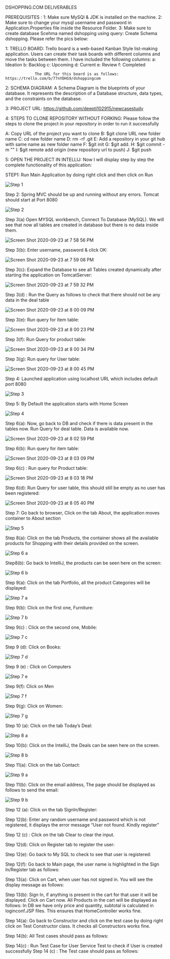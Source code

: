 







DSHOPPING.COM DELIVERABLES

PREREQUISITES :        1: Make sure MySQl & JDK is installed on the machine.
                       2: Make sure to change your mysql username and password in Application.Properties file inside the Resource Folder.
		       3: Make sure to create database Scehma named dshopping using query: Create Schema dshopping. Please refer the pics below:
		       
		     	 


1: TRELLO BOARD: Trello board is a web-based Kanban Style list-making application. 
                 Users can create their task boards with different columns and move the tasks between them.
                 I have included the following columns:
                 a: Ideation
                 b: Backlog
                 c: Upcoming
                 d: Current
                 e: Review
                 f: Completed

                 The URL for this board is as follows: https://trello.com/b/77nYDHS9/dshoppingcom


2: SCHEMA DIAGRAM: A Schema Diagram is the blueprints of your database. It represents the description of a Database structure, data types, and the constraints on the database.
                            

 


3: PROJECT URL:  https://github.com/deepti102915/newcasestudy

4: STEPS TO CLONE REPOSITORY WITHOUT FORKING:  Please follow the steps to clone the project in your repository in order to run it successfully

A: Copy URL of the project you want to clone
B: $git clone URL new folder name
C: cd new folder name
D: rm -rf .git
E: Add a repository in your git hub with same name as new folder name
F: $git init
G: $git add.
H: $git commit -m ""
I: $git  remote add origin (new repository url to push)
J: $git push

5: OPEN THE PROJECT IN INTELLIJ: Now I will display step by step the complete functionality of this application:
 
STEP1: Run Main Application by doing right click and then click on Run

![Step 1](https://user-images.githubusercontent.com/64552538/94212851-48a33000-fea3-11ea-9f8e-20ca95810960.png)


Step 2: Spring MVC should be up and running without any errors. Tomcat should start at Port 8080


   ![Step 2](https://user-images.githubusercontent.com/64552538/94212692-db8f9a80-fea2-11ea-886c-1625adc36ce0.png)

 
Step 3(a) Open MYSQL workbench, Connect To Database (MySQL). We will see that now all tables are created in database but there is no data inside them.

![Screen Shot 2020-09-23 at 7 58 56 PM](https://user-images.githubusercontent.com/64552538/94214957-13014580-fea9-11ea-8551-c4be2a78e647.png)

 
Step 3(b): Enter username, password & click OK:

![Screen Shot 2020-09-23 at 7 59 08 PM](https://user-images.githubusercontent.com/64552538/94215035-4cd24c00-fea9-11ea-8dd2-30b9a76552ac.png)

 
Step 3(c): Expand the Database to see all Tables created dynamically after starting the application on TomcatServer:

![Screen Shot 2020-09-23 at 7 59 32 PM](https://user-images.githubusercontent.com/64552538/94215224-eb5ead00-fea9-11ea-8882-68ef1c286075.png)


 
Step 3(d) : Run the Query as follows to check that there should not be any data in the deal table

![Screen Shot 2020-09-23 at 8 00 09 PM](https://user-images.githubusercontent.com/64552538/94215276-1d700f00-feaa-11ea-98db-c6ce372ff050.png)

 
Step 3(e): Run query for Item table: 

![Screen Shot 2020-09-23 at 8 00 23 PM](https://user-images.githubusercontent.com/64552538/94215319-4395af00-feaa-11ea-95e9-567896f6c6d6.png)

 
Step 3(f): Run Query for product table:

![Screen Shot 2020-09-23 at 8 00 34 PM](https://user-images.githubusercontent.com/64552538/94215356-67f18b80-feaa-11ea-978c-019e795b5aaf.png)


 
Step 3(g): Run query for User table:

![Screen Shot 2020-09-23 at 8 00 45 PM](https://user-images.githubusercontent.com/64552538/94215410-8d7e9500-feaa-11ea-8997-f0b09f1c81a3.png)

 


Step 4: Launched application using localhost URL which includes default port 8080

![Step 3](https://user-images.githubusercontent.com/64552538/94215510-d59db780-feaa-11ea-8d53-ca85c04cdd46.png)



 


Step 5: By Default the application starts with Home Screen

![Step 4](https://user-images.githubusercontent.com/64552538/94215562-febe4800-feaa-11ea-9a17-ac9b2c49518d.png)


 

Step 6(a): Now, go back to DB and check if there is data present in the tables now. Run Query for deal table. Data is available now.

![Screen Shot 2020-09-23 at 8 02 59 PM](https://user-images.githubusercontent.com/64552538/94215674-607eb200-feab-11ea-9827-cf3129031fbd.png)


 
Step 6(b): Run query for item table:

![Screen Shot 2020-09-23 at 8 03 09 PM](https://user-images.githubusercontent.com/64552538/94215740-886e1580-feab-11ea-9b91-69b1b157af11.png)

 
Step 6(c) : Run query for Product table:

![Screen Shot 2020-09-23 at 8 03 18 PM](https://user-images.githubusercontent.com/64552538/94215821-b5bac380-feab-11ea-95a7-a96582deb9f2.png)

 
Step 6(d): Run Query for user table, this should still be empty as no user has been registered:

![Screen Shot 2020-09-23 at 8 05 40 PM](https://user-images.githubusercontent.com/64552538/94215868-d84cdc80-feab-11ea-97c1-0176b54dce80.png)
 
Step 7: Go back to browser, Click on the tab About, the application moves container to About section

![Step 5](https://user-images.githubusercontent.com/64552538/94215593-20b7ca80-feab-11ea-9136-b2d65e83d74a.png)


 
Step 8(a): Click on the tab Products, the container shows all the available products for Shopping with their details provided on the screen.

![Step 6 a](https://user-images.githubusercontent.com/64552538/94215928-0a5e3e80-feac-11ea-96e9-752671617fa3.png)


 
Step8(b): Go back to IntelliJ, the products can be seen here on the screen:

![Step 6 b](https://user-images.githubusercontent.com/64552538/94215978-3083de80-feac-11ea-842a-e8c01d2257d8.png)

 
Step 9(a): Click on the tab Portfolio, all the product Categories will be displayed:

![Step 7 a](https://user-images.githubusercontent.com/64552538/94216033-5ad59c00-feac-11ea-8f16-dc81c658bf70.png)

 
Step 9(b): Click on the first one, Furniture:

![Step 7 b](https://user-images.githubusercontent.com/64552538/94216088-7d67b500-feac-11ea-877f-c0b51c35af64.png)

 
Step 9(c) : Click on the second one, Mobile: 

![Step 7 c](https://user-images.githubusercontent.com/64552538/94216131-9708fc80-feac-11ea-90c3-7a0d95d7b928.png)


 
Step 9 (d): Click on Books: 

![Step 7 d](https://user-images.githubusercontent.com/64552538/94216156-b011ad80-feac-11ea-8544-f99f38007bd9.png)


 
Step 9 (e) : Click on Computers

![Step 7 e](https://user-images.githubusercontent.com/64552538/94216192-cb7cb880-feac-11ea-8da4-6ba75fdce889.png)


 
Step 9(f): Click on Men

![Step 7 f](https://user-images.githubusercontent.com/64552538/94216272-f830d000-feac-11ea-9134-3f41ebe602a8.png)


 
Step 9(g): Click on Women:

![Step 7 g](https://user-images.githubusercontent.com/64552538/94216325-1696cb80-fead-11ea-9ae8-6b94ea7beb27.png)


 
Step 10 (a): Click on the tab Today’s Deal:

![Step 8 a](https://user-images.githubusercontent.com/64552538/94216380-3928e480-fead-11ea-9c27-d478147056dc.png)

 
Step 10(b): Click on the IntelliJ, the Deals can be seen here on the screen.

![Step 8 b](https://user-images.githubusercontent.com/64552538/94216448-58c00d00-fead-11ea-842c-5ea9b4a704c8.png)


 

Step 11(a): Click on the tab Contact:

![Step 9 a](https://user-images.githubusercontent.com/64552538/94216488-81e09d80-fead-11ea-9bdb-b7d648326098.png)

 
Step 11(b): Click on the email address, The page should be displayed as follows to send the email:

![Step 9 b](https://user-images.githubusercontent.com/64552538/94216526-9b81e500-fead-11ea-9422-8e5deabb1985.png)


 
Step 12 (a): Click on the tab SignIn/Register:

  
Step 12(b): Enter any random username and password which is not registered, it displays the error message “User not found. Kindly register”

 

Step 12 (c) : Click on the tab Clear to clear the input.
 
Step 12(d): Click on Register tab to register the user:
 
Step 12(e): Go back to My SQL to check to see that user is registered:

 
Step 12(f): Go back to Main page, the user name is highlighted in the Sign In/Register tab as follows: 

Step 13(a): Click on Cart, when user has not signed in. You will see the display message as follows:

 
Step 13(b): Sign In, if anything is present in the cart for that user it will be displayed. Click on Cart now. All Products in the cart will be displayed as follows: 
In DB we have only price and quantity, subtotal is calculated in loginconf.JSP files.  This ensures that HomeController works fine.

 

Step 14(a): Go back to Constructor and click on the test case by doing right click on Test Constructor class. It checks all Constructors works fine.
 
Step 14(b): All Test cases should pass as follows:
 
Step 14(c) : Run Test Case for User Service Test to check if User is created successfully 
Step 14 (c) : The Test case should pass as follows: 
  
